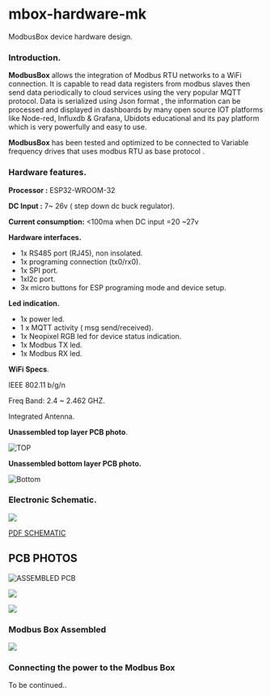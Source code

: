 # mbox-hardware-mk
ModbusBox device hardware design.

### Introduction.

**ModbusBox**    allows the integration of Modbus RTU networks to a WiFi connection. It is capable to  read data registers  from modbus slaves  then send data periodically  to cloud services using the very popular MQTT protocol. Data is serialized  using  Json format , the information can be processed and displayed in dashboards  by many open source IOT platforms like Node-red, Influxdb & Grafana,  Ubidots educational and  its pay platform which is very powerfully and easy to use. 

**ModbusBox**  has been tested and optimized to be connected to  Variable frequency drives that uses  modbus RTU as base protocol .

### Hardware features.

**Processor :** ESP32-WROOM-32 

**DC Input :** 7~ 26v ( step down dc buck regulator).

**Current consumption:** <100ma when DC input =20 ~27v

**Hardware interfaces.**

- 1x RS485 port (RJ45), non insolated.
- 1x programing connection (tx0/rx0).
- 1x SPI port.
- 1xI2c port.
- 3x micro buttons for ESP programing mode and device setup.

**Led indication.**

- 1x power led.
- 1 x MQTT activity ( msg send/received).
- 1x  Neopixel  RGB  led for device status indication.
- 1x Modbus TX led.
- 1x Modbus RX led.

**WiFi Specs**.

IEEE 802.11 b/g/n

Freq Band: 2.4 ~ 2.462 GHZ.

Integrated Antenna.

**Unassembled top layer  PCB photo**.

![TOP](https://github.com/iotbits-llc/mbox-hardware-mk/blob/master/images/tpcb1.jpg)



**Unassembled bottom  layer  PCB photo.**



![Bottom](https://github.com/iotbits-llc/mbox-hardware-mk/blob/master/images/bpcb1.jpg)



### Electronic Schematic.

![](https://github.com/iotbits-llc/mbox-hardware-mk/blob/master/images/mboxschematic.jpg)

[PDF SCHEMATIC](https://github.com/iotbits-llc/mbox-hardware-mk/blob/master/docs/modbusbox.pdf)

## PCB PHOTOS 

![ASSEMBLED PCB](https://github.com/iotbits-llc/mbox-hardware-mk/blob/master/images/mbx2.jpg)

![](https://github.com/iotbits-llc/mbox-hardware-mk/blob/master/images/mbx3.jpg)

![](https://github.com/iotbits-llc/mbox-hardware-mk/blob/master/images/mbx4.jpg)



### Modbus  Box Assembled  

![](https://github.com/iotbits-us/mbox-hardware-mk/blob/master/images/Connections_dec2.jpg)

###  Connecting the power to the Modbus Box 







To be continued.. 



























 

